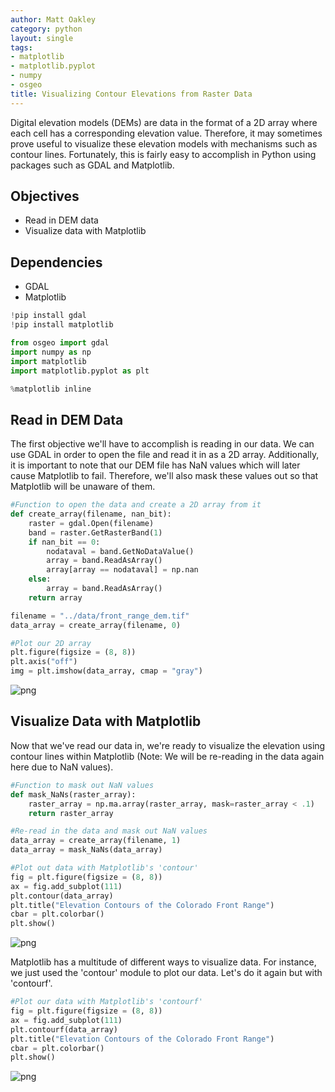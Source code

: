```yaml
---
author: Matt Oakley
category: python
layout: single
tags:
- matplotlib
- matplotlib.pyplot
- numpy
- osgeo
title: Visualizing Contour Elevations from Raster Data
---
```





Digital elevation models (DEMs) are data in the format of a 2D array where each cell has a corresponding elevation value. Therefore, it may sometimes prove useful to visualize these elevation models with mechanisms such as contour lines. Fortunately, this is fairly easy to accomplish in Python using packages such as GDAL and Matplotlib.

## Objectives

- Read in DEM data
- Visualize data with Matplotlib

## Dependencies

- GDAL
- Matplotlib


```python
!pip install gdal
!pip install matplotlib
```


```python
from osgeo import gdal
import numpy as np
import matplotlib 
import matplotlib.pyplot as plt

%matplotlib inline
```

## Read in DEM Data

The first objective we'll have to accomplish is reading in our data. We can use GDAL in order to open the file and read it in as a 2D array. Additionally, it is important to note that our DEM file has NaN values which will later cause Matplotlib to fail. Therefore, we'll also mask these values out so that Matplotlib will be unaware of them.


```python
#Function to open the data and create a 2D array from it
def create_array(filename, nan_bit):
    raster = gdal.Open(filename)
    band = raster.GetRasterBand(1)
    if nan_bit == 0:
        nodataval = band.GetNoDataValue()
        array = band.ReadAsArray()
        array[array == nodataval] = np.nan
    else:
        array = band.ReadAsArray()
    return array

filename = "../data/front_range_dem.tif"
data_array = create_array(filename, 0)

#Plot our 2D array
plt.figure(figsize = (8, 8))
plt.axis("off")
img = plt.imshow(data_array, cmap = "gray")
```


![png](/images/2016-07-26-visualizing-contours-python_4_0.png)


## Visualize Data with Matplotlib

Now that we've read our data in, we're ready to visualize the elevation using contour lines within Matplotlib (Note: We will be re-reading in the data again here due to NaN values).


```python
#Function to mask out NaN values
def mask_NaNs(raster_array):
    raster_array = np.ma.array(raster_array, mask=raster_array < .1)
    return raster_array

#Re-read in the data and mask out NaN values 
data_array = create_array(filename, 1)
data_array = mask_NaNs(data_array)

#Plot out data with Matplotlib's 'contour'
fig = plt.figure(figsize = (8, 8))
ax = fig.add_subplot(111)
plt.contour(data_array)
plt.title("Elevation Contours of the Colorado Front Range")
cbar = plt.colorbar()
plt.show()
```


![png](/images/2016-07-26-visualizing-contours-python_6_0.png)


Matplotlib has a multitude of different ways to visualize data. For instance, we just used the 'contour' module to plot our data. Let's do it again but with 'contourf'.


```python
#Plot our data with Matplotlib's 'contourf'
fig = plt.figure(figsize = (8, 8))
ax = fig.add_subplot(111)
plt.contourf(data_array)
plt.title("Elevation Contours of the Colorado Front Range")
cbar = plt.colorbar()
plt.show()
```


![png](/images/2016-07-26-visualizing-contours-python_8_0.png)



```python

```